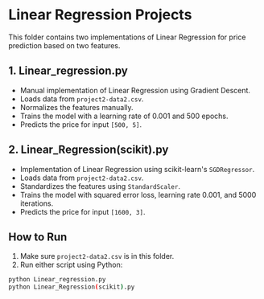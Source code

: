 # Linear Regression Projects

This folder contains two implementations of Linear Regression for price prediction based on two features.

## 1. Linear_regression.py

- Manual implementation of Linear Regression using Gradient Descent.
- Loads data from `project2-data2.csv`.
- Normalizes the features manually.
- Trains the model with a learning rate of 0.001 and 500 epochs.
- Predicts the price for input `[500, 5]`.

## 2. Linear_Regression(scikit).py

- Implementation of Linear Regression using scikit-learn's `SGDRegressor`.
- Loads data from `project2-data2.csv`.
- Standardizes the features using `StandardScaler`.
- Trains the model with squared error loss, learning rate 0.001, and 5000 iterations.
- Predicts the price for input `[1600, 3]`.

## How to Run

1. Make sure `project2-data2.csv` is in this folder.
2. Run either script using Python:

```bash
python Linear_regression.py
python Linear_Regression(scikit).py
